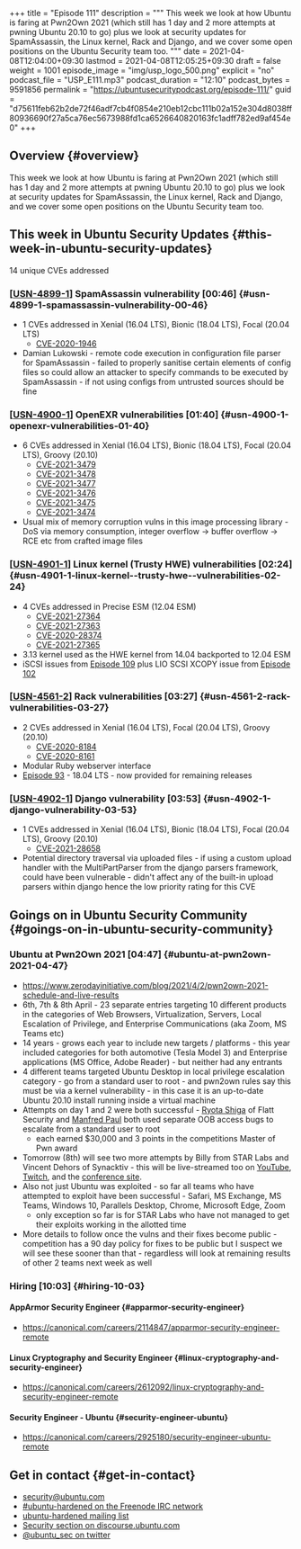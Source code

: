 +++
title = "Episode 111"
description = """
  This week we look at how Ubuntu is faring at Pwn2Own 2021 (which still has
  1 day and 2 more attempts at pwning Ubuntu 20.10 to go) plus we look at
  security updates for SpamAssassin, the Linux kernel, Rack and Django, and
  we cover some open positions on the Ubuntu Security team too.
  """
date = 2021-04-08T12:04:00+09:30
lastmod = 2021-04-08T12:05:25+09:30
draft = false
weight = 1001
episode_image = "img/usp_logo_500.png"
explicit = "no"
podcast_file = "USP_E111.mp3"
podcast_duration = "12:10"
podcast_bytes = 9591856
permalink = "https://ubuntusecuritypodcast.org/episode-111/"
guid = "d75611feb62b2de72f46adf7cb4f0854e210eb12cbc111b02a152e304d8038ff80936690f27a5ca76ec5673988fd1ca6526640820163fc1adff782ed9af454e0"
+++

## Overview {#overview}

This week we look at how Ubuntu is faring at Pwn2Own 2021 (which still has
1 day and 2 more attempts at pwning Ubuntu 20.10 to go) plus we look at
security updates for SpamAssassin, the Linux kernel, Rack and Django, and
we cover some open positions on the Ubuntu Security team too.


## This week in Ubuntu Security Updates {#this-week-in-ubuntu-security-updates}

14 unique CVEs addressed


### [[USN-4899-1](https://ubuntu.com/security/notices/USN-4899-1)] SpamAssassin vulnerability [00:46] {#usn-4899-1-spamassassin-vulnerability-00-46}

-   1 CVEs addressed in Xenial (16.04 LTS), Bionic (18.04 LTS), Focal (20.04 LTS)
    -   [CVE-2020-1946](https://ubuntu.com/security/CVE-2020-1946) <!-- - -->
-   Damian Lukowski - remote code execution in configuration file parser for
    SpamAssassin - failed to properly sanitise certain elements of config
    files so could allow an attacker to specify commands to be executed by
    SpamAssassin - if not using configs from untrusted sources should be fine


### [[USN-4900-1](https://ubuntu.com/security/notices/USN-4900-1)] OpenEXR vulnerabilities [01:40] {#usn-4900-1-openexr-vulnerabilities-01-40}

-   6 CVEs addressed in Xenial (16.04 LTS), Bionic (18.04 LTS), Focal (20.04 LTS), Groovy (20.10)
    -   [CVE-2021-3479](https://ubuntu.com/security/CVE-2021-3479) <!-- medium -->
    -   [CVE-2021-3478](https://ubuntu.com/security/CVE-2021-3478) <!-- medium -->
    -   [CVE-2021-3477](https://ubuntu.com/security/CVE-2021-3477) <!-- low -->
    -   [CVE-2021-3476](https://ubuntu.com/security/CVE-2021-3476) <!-- medium -->
    -   [CVE-2021-3475](https://ubuntu.com/security/CVE-2021-3475) <!-- medium -->
    -   [CVE-2021-3474](https://ubuntu.com/security/CVE-2021-3474) <!-- medium -->
-   Usual mix of memory corruption vulns in this image processing library -
    DoS via memory consumption, integer overflow -> buffer overflow -> RCE
    etc from crafted image files


### [[USN-4901-1](https://ubuntu.com/security/notices/USN-4901-1)] Linux kernel (Trusty HWE) vulnerabilities [02:24] {#usn-4901-1-linux-kernel--trusty-hwe--vulnerabilities-02-24}

-   4 CVEs addressed in Precise ESM (12.04 ESM)
    -   [CVE-2021-27364](https://ubuntu.com/security/CVE-2021-27364) <!-- medium -->
    -   [CVE-2021-27363](https://ubuntu.com/security/CVE-2021-27363) <!-- medium -->
    -   [CVE-2020-28374](https://ubuntu.com/security/CVE-2020-28374) <!-- high -->
    -   [CVE-2021-27365](https://ubuntu.com/security/CVE-2021-27365) <!-- high -->
-   3.13 kernel used as the HWE kernel from 14.04 backported to 12.04 ESM
-   iSCSI issues from [Episode 109](https://ubuntusecuritypodcast.org/episode-109/) plus LIO SCSI XCOPY issue from [Episode 102](https://ubuntusecuritypodcast.org/episode-102/)


### [[USN-4561-2](https://ubuntu.com/security/notices/USN-4561-2)] Rack vulnerabilities [03:27] {#usn-4561-2-rack-vulnerabilities-03-27}

-   2 CVEs addressed in Xenial (16.04 LTS), Focal (20.04 LTS), Groovy (20.10)
    -   [CVE-2020-8184](https://ubuntu.com/security/CVE-2020-8184) <!-- medium -->
    -   [CVE-2020-8161](https://ubuntu.com/security/CVE-2020-8161) <!-- low -->
-   Modular Ruby webserver interface
-   [Episode 93](https://ubuntusecuritypodcast.org/episode-93/) - 18.04 LTS - now provided for remaining releases


### [[USN-4902-1](https://ubuntu.com/security/notices/USN-4902-1)] Django vulnerability [03:53] {#usn-4902-1-django-vulnerability-03-53}

-   1 CVEs addressed in Xenial (16.04 LTS), Bionic (18.04 LTS), Focal (20.04 LTS), Groovy (20.10)
    -   [CVE-2021-28658](https://ubuntu.com/security/CVE-2021-28658) <!-- low -->
-   Potential directory traversal via uploaded files - if using a custom
    upload handler with the MultiPartParser from the django parsers
    framework, could have been vulnerable - didn't affect any of the built-in
    upload parsers within django hence the low priority rating for this CVE


## Goings on in Ubuntu Security Community {#goings-on-in-ubuntu-security-community}


### Ubuntu at Pwn2Own 2021 [04:47] {#ubuntu-at-pwn2own-2021-04-47}

-   <https://www.zerodayinitiative.com/blog/2021/4/2/pwn2own-2021-schedule-and-live-results>
-   6th, 7th & 8th April - 23 separate entries targeting 10 different
    products in the categories of Web Browsers, Virtualization, Servers,
    Local Escalation of Privilege, and Enterprise
    Communications (aka Zoom, MS Teams etc)
-   14 years - grows each year to include new targets / platforms - this year
    included categories for both automotive (Tesla Model 3) and Enterprise
    applications (MS Office, Adobe Reader) - but neither had any entrants
-   4 different teams targeted Ubuntu Desktop in local privilege escalation
    category - go from a standard user to root - and pwn2own rules say this
    must be via a kernel vulnerability - in this case it is an up-to-date
    Ubuntu 20.10 install running inside a virtual machine
-   Attempts on day 1 and 2 were both successful - [Ryota Shiga](https://twitter.com/thezdi/status/1379543504590938114) of Flatt
    Security and [Manfred Paul](https://twitter.com/thezdi/status/1379902313062600705) both used separate OOB access bugs to escalate
    from a standard user to root
    -   each earned $30,000 and 3 points in the competitions Master of Pwn
        award
-   Tomorrow (8th) will see two more attempts by Billy from STAR Labs and
    Vincent Dehors of Synacktiv - this will be live-streamed too on [YouTube](https://youtu.be/dA3aIMgRFY8),
    [Twitch](https://www.twitch.tv/trendmicro%5Fevents), and the [conference site](https://www.pscp.tv/w/1lDxLpXEqeQxm).
-   Also not just Ubuntu was exploited - so far all teams who have attempted
    to exploit have been successful - Safari, MS Exchange, MS Teams, Windows
    10, Parallels Desktop, Chrome, Microsoft Edge, Zoom
    -   only exception so far is for STAR Labs who have not managed to get
        their exploits working in the allotted time
-   More details to follow once the vulns and their fixes become public -
    competition has a 90 day policy for fixes to be public but I suspect we
    will see these sooner than that - regardless will look at remaining results of
    other 2 teams next week as well


### Hiring [10:03] {#hiring-10-03}


#### AppArmor Security Engineer {#apparmor-security-engineer}

-   <https://canonical.com/careers/2114847/apparmor-security-engineer-remote>
    <!-- americas, emea -->


#### Linux Cryptography and Security Engineer {#linux-cryptography-and-security-engineer}

-   <https://canonical.com/careers/2612092/linux-cryptography-and-security-engineer-remote>
    <!-- americas -->


#### Security Engineer - Ubuntu {#security-engineer-ubuntu}

-   <https://canonical.com/careers/2925180/security-engineer-ubuntu-remote>
    <!-- worldwide -->


## Get in contact {#get-in-contact}

-   [security@ubuntu.com](mailto:security@ubuntu.com)
-   [#ubuntu-hardened on the Freenode IRC network](http://webchat.freenode.net/#ubuntu-hardened)
-   [ubuntu-hardened mailing list](https://lists.ubuntu.com/mailman/listinfo/ubuntu-hardened)
-   [Security section on discourse.ubuntu.com](https://discourse.ubuntu.com/c/security)
-   [@ubuntu\_sec on twitter](https://twitter.com/ubuntu%5Fsec)
